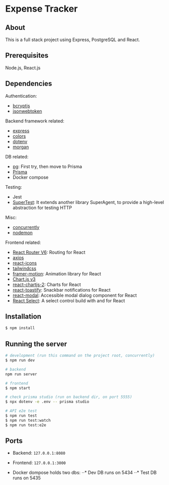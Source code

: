 # Expense Tracker

## About

This is a full stack project using Express, PostgreSQL and React.

## Prerequisites

Node.js, React.js

## Dependencies

Authentication:

-   [bcryptjs](https://www.npmjs.com/package/bcryptjs)
-   [jsonwebtoken](https://www.npmjs.com/package/jsonwebtoken)

Backend framework related:

-   [express](https://expressjs.com/)
-   [colors](https://www.npmjs.com/package/colors)
-   [dotenv](https://www.npmjs.com/package/dotenv)
-   [morgan](https://www.npmjs.com/package/morgan)

DB related:

-   [pg](https://www.npmjs.com/package/pg): First try, then move to Prisma
-   [Prisma](https://www.prisma.io/)
-   Docker compose

Testing:

-   Jest
-   [SuperTest](https://github.com/visionmedia/supertest#readme): It extends another library SuperAgent, to provide a high-level abstraction for testing HTTP

Misc:

-   [concurrently](https://www.npmjs.com/package/concurrently)
-   [nodemon](https://www.npmjs.com/package/nodemon)

Frontend related:

-   [React Router V6](https://reactrouter.com/): Routing for React
-   [axios](https://axios-http.com/)
-   [react-icons](https://react-icons.github.io/react-icons/)
-   [tailwindcss](https://tailwindcss.com/)
-   [framer-motion](https://www.npmjs.com/package/framer-motion): Animation library for React
-   [Chart.js v3](https://www.chartjs.org/docs/latest/)
-   [react-chartjs-2](https://www.npmjs.com/package/react-chartjs-2#docs): Charts for React
-   [react-toastify](https://www.npmjs.com/package/react-toastify): Snackbar notifications for React
-   [react-modal](https://www.npmjs.com/package/react-modal): Accessible modal dialog component for React
-   [React Select](https://react-select.com/home): A select control build with and for React

## Installation

```bash
$ npm install
```

## Running the server

```bash
# development (run this command on the project root, concurrently)
$ npm run dev

# backend
npm run server

# frontend
$ npm start

# check prisma studio (run on backend dir, on port 5555)
$ npx dotenv -e .env -- prisma studio

# API e2e test
$ npm run test
$ npm run test:watch
$ npm run test:e2e

```

## Ports

-   Backend: `127.0.0.1:8080`
-   Frontend: `127.0.0.1:3000`

-   Docker dompose holds two dbs:
    ⋅⋅* Dev DB runs on 5434
    ⋅⋅* Test DB runs on 5435
